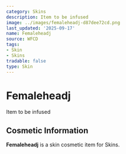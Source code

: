 ```yaml
---
category: Skins
description: Item to be infused
image: ../images/femaleheadj-d87dee72cd.png
last_updated: '2025-09-17'
name: Femaleheadj
source: WFCD
tags:
- Skin
- Skins
tradable: false
type: Skin
---
```


# Femaleheadj

Item to be infused

## Cosmetic Information

**Femaleheadj** is a skin cosmetic item for Skins.

